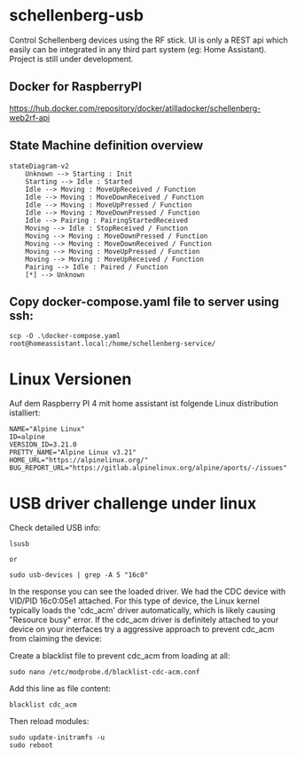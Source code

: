 # schellenberg-usb

Control Schellenberg devices using the RF stick. UI is only a REST api which easily can be integrated in any third part system (eg: Home Assistant).
Project is still under development.

## Docker for RaspberryPI

https://hub.docker.com/repository/docker/atilladocker/schellenberg-web2rf-api


## State Machine definition overview 

```mermaid
stateDiagram-v2
	Unknown --> Starting : Init
	Starting --> Idle : Started
	Idle --> Moving : MoveUpReceived / Function
	Idle --> Moving : MoveDownReceived / Function
	Idle --> Moving : MoveUpPressed / Function
	Idle --> Moving : MoveDownPressed / Function
	Idle --> Pairing : PairingStartedReceived
	Moving --> Idle : StopReceived / Function
	Moving --> Moving : MoveDownPressed / Function
	Moving --> Moving : MoveDownReceived / Function
	Moving --> Moving : MoveUpPressed / Function
	Moving --> Moving : MoveUpReceived / Function
	Pairing --> Idle : Paired / Function
    [*] --> Unknown
```

## Copy docker-compose.yaml file to server using ssh:

```batch 
scp -O .\docker-compose.yaml root@homeassistant.local:/home/schellenberg-service/
```

# Linux Versionen

Auf dem Raspberry PI 4 mit home assistant ist folgende Linux distribution istalliert:
```
NAME="Alpine Linux"
ID=alpine
VERSION_ID=3.21.0
PRETTY_NAME="Alpine Linux v3.21"
HOME_URL="https://alpinelinux.org/"
BUG_REPORT_URL="https://gitlab.alpinelinux.org/alpine/aports/-/issues"
```

# USB driver challenge under linux

Check detailed USB info:

```
lsusb

or

sudo usb-devices | grep -A 5 "16c0"
```

In the response you can see the loaded driver. We had the CDC device with VID/PID 16c0:05e1 attached. For this type of device, the Linux kernel typically loads the 'cdc_acm' driver automatically, which is likely causing "Resource busy" error. If the cdc_acm driver is definitely attached to your device on your interfaces try a aggressive approach to prevent cdc_acm from claiming the device:

Create a blacklist file to prevent cdc_acm from loading at all:

```
sudo nano /etc/modprobe.d/blacklist-cdc-acm.conf
```

Add this line as file content:
```
blacklist cdc_acm
```

Then reload modules:
```
sudo update-initramfs -u
sudo reboot
```